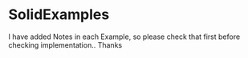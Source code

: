 # SolidExamples

I have added Notes in each Example, so please check that first before checking implementation.. Thanks 

